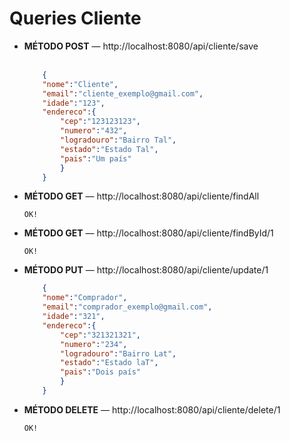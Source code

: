# Queries Cliente

<ul>
  <li> <strong>MÉTODO POST</strong> — http://localhost:8080/api/cliente/save</li> 
</br>
  
``` json 
    {
    "nome":"Cliente",
    "email":"cliente_exemplo@gmail.com",
    "idade":"123",
    "endereco":{
        "cep":"123123123",
        "numero":"432",
        "logradouro":"Bairro Tal",
        "estado":"Estado Tal",
        "pais":"Um país"
        }
    }

```
  <li><strong>MÉTODO GET</strong> — http://localhost:8080/api/cliente/findAll</li>
  
  ```OK!```
  <li><strong>MÉTODO GET</strong> — http://localhost:8080/api/cliente/findById/1</li>
  
  ```OK!```
  <li><strong>MÉTODO PUT</strong> — http://localhost:8080/api/cliente/update/1</li>
  
``` json
    {
    "nome":"Comprador",
    "email":"comprador_exemplo@gmail.com",
    "idade":"321",
    "endereco":{
        "cep":"321321321",
        "numero":"234",
        "logradouro":"Bairro Lat",
        "estado":"Estado laT",
        "pais":"Dois país"
        }
    }
```
  <li><strong>MÉTODO DELETE</strong> — http://localhost:8080/api/cliente/delete/1</li>
  
  ```OK!```
</ul>

   

